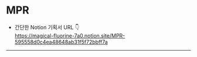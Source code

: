 # MPR

- 간단한 Notion 기획서 URL 👇 <br>
  https://magical-fluorine-7a0.notion.site/MPR-595558d0c4ea48648ab31f5f72bbff7a

<hr>
